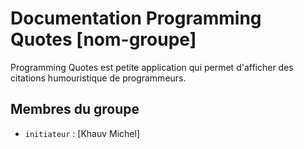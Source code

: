 # Documentation Programming Quotes [nom-groupe]

Programming Quotes est petite application qui permet d'afficher des citations humouristique de programmeurs. 

## Membres du groupe

- `initiateur` : [Khauv Michel]
